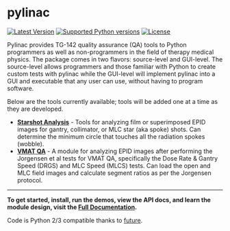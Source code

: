 # **pylinac**

[![Latest Version](https://pypip.in/version/pylinac/badge.svg)](https://pypi.python.org/pypi/pylinac/)
[![Supported Python versions](https://pypip.in/py_versions/pylinac/badge.svg)](https://pypi.python.org/pypi/pylinac/)
[![License](https://pypip.in/license/pylinac/badge.svg)](https://pypi.python.org/pypi/pylinac/)

Pylinac provides TG-142 quality assurance (QA) tools to Python programmers as well as non-programmers in the field of 
therapy medical physics. The package comes in two flavors: source-level and GUI-level. The source-level
allows programmers and those familiar with Python to create custom tests with pylinac while the GUI-level will implement
pylinac into a GUI and executable that any user can use, without having to program software.

Below are the tools currently available; tools will be added one at a time as they are developed.

+ **[Starshot Analysis][star]** -
    Tools for analyzing film or superimposed EPID images for gantry, collimator, or MLC star (aka spoke) shots. Can determine
    the minimum circle that touches all the radiation spokes (wobble).
+ **[VMAT QA][vmat]** - 
    A module for analyzing EPID images after performing the Jorgensen et al tests for VMAT QA, specifically the Dose Rate & Gantry Speed 
    (DRGS) and MLC Speed (MLCS) tests. Can load the open and MLC field images and calculate segment ratios as per the Jorgensen protocol. 
    
----------------

**To get started, install, run the demos, view the API docs, and learn the module design, visit the [Full Documentation][docs].**

Code is Python 2/3 compatible thanks to [future][fut]. 


[docs]: http://pylinac.readthedocs.org/en/latest/index.html
[star]: http://pylinac.readthedocs.org/en/latest/starshot_docs.html
[vmat]: http://pylinac.readthedocs.org/en/latest/vmat_docs.html
[fut]: http://python-future.org/
